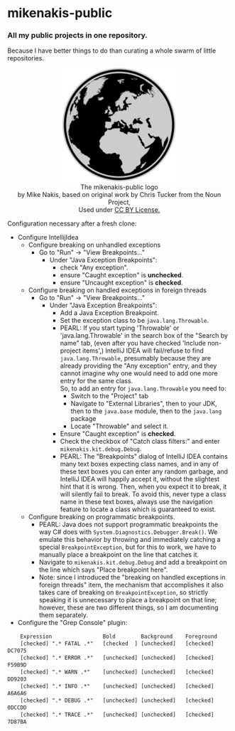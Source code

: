 # mikenakis-public
### All my public projects in one repository.
Because I have better things to do than curating a whole swarm of little repositories. 

<p align="center">
<img title="mikenakis-public logo" src="mikenakis-public.svg" width="256"/><br/>
The mikenakis-public logo<br>
by Mike Nakis, based on original work by Chris Tucker from the Noun Project,<br> 
Used under <a href="https://creativecommons.org/licenses/by/3.0/us/">CC BY License.</a>
</p>

Configuration necessary after a fresh clone:
  - Configure IntellijIdea
    - Configure breaking on unhandled exceptions
      - Go to "Run" -> "View Breakpoints..."
        - Under "Java Exception Breakpoints":
          - check "Any exception".
          - ensure "Caught exception" is **unchecked**.
          - ensure "Uncaught exception" is **checked**.
    - Configure breaking on handled exceptions in foreign threads
      - Go to "Run" -> "View Breakpoints..."
        - Under "Java Exception Breakpoints":
          - Add a Java Exception Breakpoint.
          - Set the exception class to be `java.lang.Throwable`.
          - PEARL: If you start typing 'Throwable' or 'java.lang.Throwable' in the search box of the "Search by name" tab,
            (even after you have checked 'Include non-project items',) 
            IntelliJ IDEA will fail/refuse to find `java.lang.Throwable`, presumably because they are already providing the
            "Any exception" entry, and they cannot imagine why one would need to add one more entry for the same class.  
            So, to add an entry for `java.lang.Throwable` you need to:
            - Switch to the "Project" tab
            - Navigate to "External Libraries", then to your JDK, then to the `java.base` module, then to the `java.lang` package
            - Locate "Throwable" and select it.
          - Ensure "Caught exception" is **checked**.
          - Check the checkbox of "Catch class filters:" and enter `mikenakis.kit.debug.Debug`.
          - PEARL: The "Breakpoints" dialog of IntelliJ IDEA contains many text boxes expecting class names, and in any of
            these text boxes you can enter any random garbage, and IntelliJ IDEA will happily accept it, without the slightest
            hint that it is wrong. Then, when you expect it to break, it will silently fail to break. To avoid this, never type
            a class name in these text boxes, always use the navigation feature to locate a class which is guaranteed to exist.
    - Configure breaking on programmatic breakpoints.
      - PEARL: Java does not support programmatic breakpoints the way C# does with `System.Diagnostics.Debugger.Break()`. 
        We emulate this behavior by throwing and immediately catching a special `BreakpointException`, but for this to work,
        we have to manually place a breakpoint on the line that catches it.
      - Navigate to `mikenakis.kit.debug.Debug` and add a breakpoint on the line which says "Place breakpoint here". 
      - Note: since I introduced the "breaking on handled exceptions in foreign threads" item, the mechanism that accomplishes
        it also takes care of breaking on `BreakpointException`, so strictly speaking it is unnecessary to place a breakpoint
        on that line; however, these are two different things, so I am documenting them separately.
  - Configure the "Grep Console" plugin:
``` 
    Expression                Bold        Background    Foreground
    [checked] ".* FATAL .*"   [checked  ] [unchecked]   [checked] DC7075
    [checked] ".* ERROR .*"   [unchecked] [unchecked]   [checked] F59B9D
    [checked] ".* WARN .*"    [unchecked] [unchecked]   [checked] DD9203
    [checked] ".* INFO .*"    [unchecked] [unchecked]   [checked] A6A6A6
    [checked] ".* DEBUG .*"   [unchecked] [unchecked]   [checked] 0DCCDD
    [checked] ".* TRACE .*"   [unchecked] [unchecked]   [checked] 7D87BA 
```
